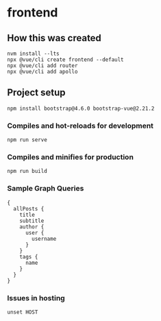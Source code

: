 # frontend

## How this was created

```
nvm install --lts
npx @vue/cli create frontend --default
npx @vue/cli add router
npx @vue/cli add apollo
```

## Project setup
```
npm install bootstrap@4.6.0 bootstrap-vue@2.21.2

```

### Compiles and hot-reloads for development
```
npm run serve
```

### Compiles and minifies for production
```
npm run build
```

### Sample Graph Queries 

```
{
  allPosts {
    title
    subtitle
    author {
      user {
        username
      }
    }
    tags {
      name
    }
  }
}
```

### Issues in hosting

`unset HOST`

